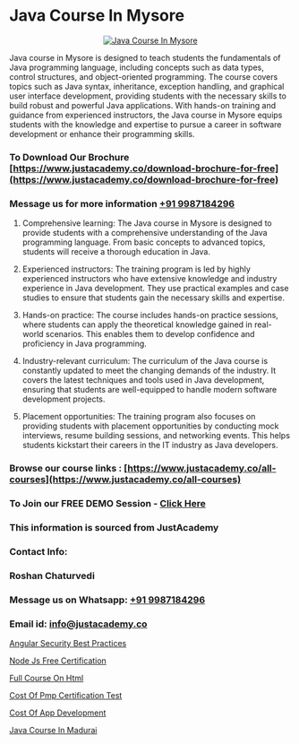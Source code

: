 # Java Course In Mysore

<p align="center">
  <a href="https://justacademy.co/course-detail/core-java-training">
    <img src="https://justacademy.co/storage2/course_image/1677245426_course_image.webp" alt="Java Course In Mysore">
  </a>
</p>


Java course in Mysore is designed to teach students the fundamentals of Java programming language, including concepts such as data types, control structures, and object-oriented programming. The course covers topics such as Java syntax, inheritance, exception handling, and graphical user interface development, providing students with the necessary skills to build robust and powerful Java applications. With hands-on training and guidance from experienced instructors, the Java course in Mysore equips students with the knowledge and expertise to pursue a career in software development or enhance their programming skills.
### To Download Our Brochure [https://www.justacademy.co/download-brochure-for-free](https://www.justacademy.co/download-brochure-for-free)
### Message us for more information [+91 9987184296](https://api.whatsapp.com/send?phone=919987184296)
1) Comprehensive learning: The Java course in Mysore is designed to provide students with a comprehensive understanding of the Java programming language. From basic concepts to advanced topics, students will receive a thorough education in Java.

2) Experienced instructors: The training program is led by highly experienced instructors who have extensive knowledge and industry experience in Java development. They use practical examples and case studies to ensure that students gain the necessary skills and expertise.

3) Hands-on practice: The course includes hands-on practice sessions, where students can apply the theoretical knowledge gained in real-world scenarios. This enables them to develop confidence and proficiency in Java programming.

4) Industry-relevant curriculum: The curriculum of the Java course is constantly updated to meet the changing demands of the industry. It covers the latest techniques and tools used in Java development, ensuring that students are well-equipped to handle modern software development projects.

5) Placement opportunities: The training program also focuses on providing students with placement opportunities by conducting mock interviews, resume building sessions, and networking events. This helps students kickstart their careers in the IT industry as Java developers.

### Browse our course links : [https://www.justacademy.co/all-courses](https://www.justacademy.co/all-courses) 
### To Join our FREE DEMO Session - [Click Here](https://www.justacademy.co/register-for-course-demo)


### This information is sourced from JustAcademy
### Contact Info:
### Roshan Chaturvedi
### Message us on Whatsapp: [+91 9987184296](https://api.whatsapp.com/send?phone=919987184296)
### Email id: [info@justacademy.co](mailto:info@justacademy.co)
                
[Angular Security Best Practices](https://www.linkedin.com/pulse/angular-security-best-practices-justacademy-bay-area-lw0ac?trackingId=Dd1aQtU5E2Rr8myeeT9fUQ%3D%3D&lipi=urn%3Ali%3Apage%3Ad_flagship3_company_admin%3BrsnEP2CeSl%2BKYnaEx50m1g%3D%3D)

[Node Js Free Certification](https://www.linkedin.com/pulse/node-js-free-certification-justacademy-bradford-q74te?trackingId=Onauqea%2BWdRixRmg6sN0ng%3D%3D&lipi=urn%3Ali%3Apage%3Ad_flagship3_company_admin%3Bm8c8pzxIRVqjkbINsou16g%3D%3D)

[Full Course On Html](https://medium.com/@prempja40/full-course-on-html-647a4e2886bd)

[Cost Of Pmp Certification Test](https://medium.com/@roneet705/cost-of-pmp-certification-test-c9e562596265)

[Cost Of App Development](https://justacademyin.github.io/Articles/Cost-Of-App-Development)

[Java Course In Madurai](https://justacademyin.github.io/justacademy/Java-Course-In-Madurai)

